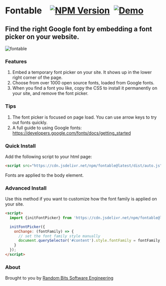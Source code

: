 # Fontable &nbsp;&nbsp;&nbsp;[![NPM Version](https://flat.badgen.net/npm/v/fontable)](https://www.npmjs.com/package/fontable)&nbsp;&nbsp;[![Demo](https://flat.badgen.net/badge/icon/demo/cyan?label)](https://randombits-dev.github.io/fontable/)

## Find the right Google font by embedding a font picker on your website.

![fontable](https://github.com/randombits-dev/fontable/assets/4440760/6c296296-28ed-48bf-b1e7-3d989afdd0e5)

### Features

1. Embed a temporary font picker on your site. It shows up in the lower right corner of the page.
2. Choose from over 1000 open source fonts, loaded from Google fonts.
3. When you find a font you like, copy the CSS to install it permanently on your site, and remove the font picker.

### Tips

1. The font picker is focused on page load. You can use arrow keys to try out fonts quickly.
2. A full guide to using Google fonts: https://developers.google.com/fonts/docs/getting_started

### Quick Install

Add the following script to your html page:

```html
<script src="https://cdn.jsdelivr.net/npm/fontable@latest/dist/auto.js"></script>
```

Fonts are applied to the body element.

### Advanced Install

Use this method if you want to customize how the font family is applied on your site.

```html
<script>
  import {initFontPicker} from 'https://cdn.jsdelivr.net/npm/fontable@latest';

  initFontPicker({
    onChange: (fontFamily) => {
      // set the font family style manually
      document.querySelector('#content').style.fontFamily = fontFamily;
    }
  });
</script>
```

### About

Brought to you by [Random Bits Software Engineering](https://randombits.dev)
